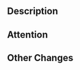 ## Description

<!--
Please provide a clear and concise description of your changes.
Explain the core changes and the value this PR brings to the project.
-->

## Attention

<!--
If your changes require additional steps (for example, updating the iOS Podfile),
please document the necessary actions here and notify someone with an iOS build environment.
-->

## Other Changes

<!--
Include any additional changes that are not directly related to the core modifications.
This might include code refactoring, dependency updates, or minor bug fixes.
-->
